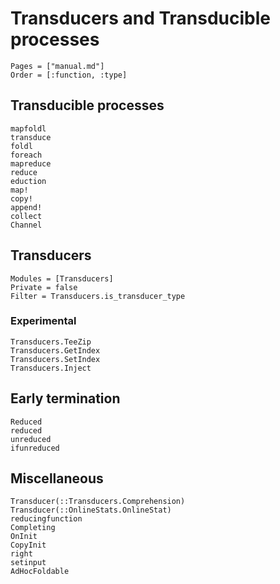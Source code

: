 # Transducers and Transducible processes

```@index
Pages = ["manual.md"]
Order = [:function, :type]
```

## Transducible processes

```@docs
mapfoldl
transduce
foldl
foreach
mapreduce
reduce
eduction
map!
copy!
append!
collect
Channel
```

## Transducers

```@autodocs
Modules = [Transducers]
Private = false
Filter = Transducers.is_transducer_type
```

### Experimental

```@docs
Transducers.TeeZip
Transducers.GetIndex
Transducers.SetIndex
Transducers.Inject
```

## Early termination

```@docs
Reduced
reduced
unreduced
ifunreduced
```

## Miscellaneous

```@docs
Transducer(::Transducers.Comprehension)
Transducer(::OnlineStats.OnlineStat)
reducingfunction
Completing
OnInit
CopyInit
right
setinput
AdHocFoldable
```
